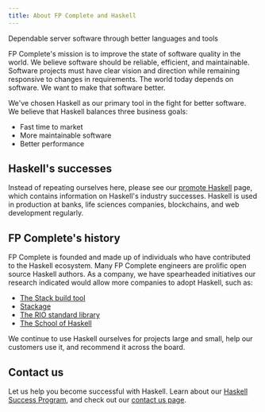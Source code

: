 ```yaml
---
title: About FP Complete and Haskell
---
```


<p class="lead">Dependable server software through better languages and tools</p>

FP Complete's mission is to improve the state of software quality in
the world. We believe software should be reliable, efficient, and
maintainable. Software projects must have clear vision and direction
while remaining responsive to changes in requirements. The world today
depends on software. We want to make that software better.

We've chosen Haskell as our primary tool in the fight for better
software. We believe that Haskell balances three business goals:

* Fast time to market
* More maintainable software
* Better performance

## Haskell's successes

Instead of repeating ourselves here, please see our [promote
Haskell](/promote) page, which contains information on Haskell's
industry successes. Haskell is used in production at banks, life
sciences companies, blockchains, and web development regularly.

## FP Complete's history

FP Complete is founded and made up of individuals who have contributed
to the Haskell ecosystem. Many FP Complete engineers are prolific open
source Haskell authors. As a company, we have spearheaded initiatives
our research indicated would allow more companies to adopt Haskell,
such as:

* [The Stack build tool](https://haskellstack.com)
* [Stackage](https://www.stackage.org)
* [The RIO standard library](https://github.com/commercialhaskell/rio)
* [The School of Haskell](https://www.schoolofhaskell.com/)

We continue to use Haskell ourselves for projects large and small,
help our customers use it, and recommend it across the board.

## Contact us

Let us help you become successful with Haskell. Learn about our
[Haskell Success Program](/success), and check out our [contact us
page](https://www.fpcomplete.com/contact-us).
